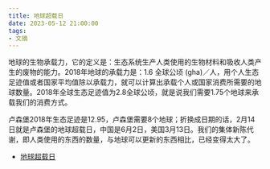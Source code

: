 ```yaml
---
title: 地球超载日
date: 2023-05-12 21:00:00
tags: 
- 文摘
---
```


地球的生物承载力，它的定义是：生态系统生产人类使用的生物材料和吸收人类产生的废物的能力。2018年地球的承载力是：1.6 全球公顷 (gha)／人，用个人生态足迹值或者国家平均值除以承载力，就可以计算出承载个人或国家消费所需要的地球数量。2018年全球生态足迹值为2.8全球公顷，就是说我们需要1.75个地球来承载我们的消费方式。

卢森堡2018年生态足迹是12.95，卢森堡需要8个地球；折换成日期的话，2月14日就是卢森堡的地球超载日，中国是6月2日，美国3月13日。我们的集体新陈代谢，即人类使用的东西的数量，与地球可以更新的东西相比，已经变得太大了。

- [地球超载日](https://www.overshootday.org/newsroom/country-overshoot-days/)